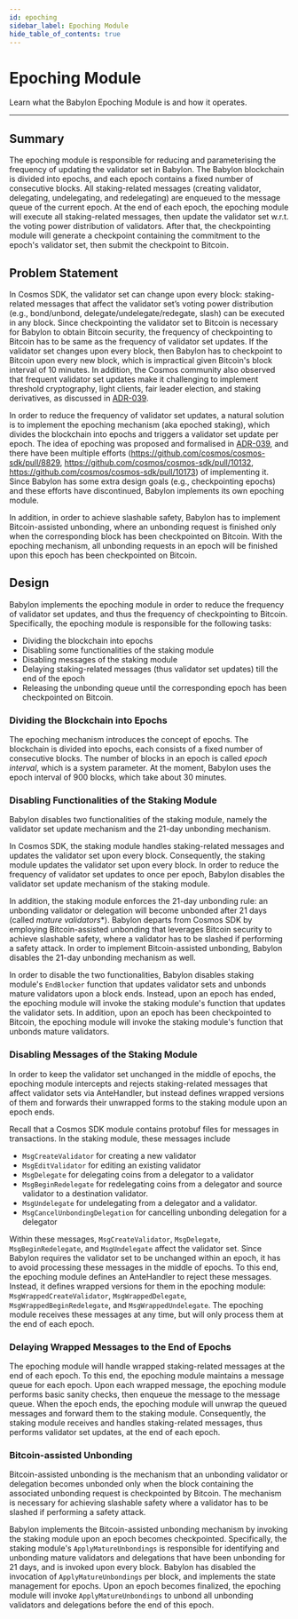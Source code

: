 ```yaml
---
id: epoching
sidebar_label: Epoching Module
hide_table_of_contents: true
---
```


# Epoching Module

Learn what the Babylon Epoching Module is and how it operates.

---

## Summary

The epoching module is responsible for reducing and parameterising the frequency of updating the validator set in Babylon.
The Babylon blockchain is divided into epochs, and each epoch contains a fixed number of consecutive blocks.
All staking-related messages (creating validator, delegating, undelegating, and redelegating) are enqueued to the message queue of the current epoch.
At the end of each epoch, the epoching module will execute all staking-related messages, then update the validator set w.r.t. the voting power distribution of validators.
After that, the checkpointing module will generate a checkpoint containing the commitment to the epoch's validator set, then submit the checkpoint to Bitcoin.

## Problem Statement

In Cosmos SDK, the validator set can change upon every block: staking-related messages that affect the validator set’s voting power distribution (e.g., bond/unbond, delegate/undelegate/redegate, slash) can be executed in any block.
Since checkpointing the validator set to Bitcoin is necessary for Babylon to obtain Bitcoin security, the frequency of checkpointing to Bitcoin has to be same as the frequency of validator set updates.
If the validator set changes upon every block, then Babylon has to checkpoint to Bitcoin upon every new block, which is impractical given Bitcoin's block interval of 10 minutes.
In addition, the Cosmos community also observed that frequent validator set updates make it challenging to implement threshold cryptography, light clients, fair leader election, and staking derivatives, as discussed in [ADR-039](https://github.com/cosmos/cosmos-sdk/blob/main/docs/architecture/adr-039-epoched-staking.md).

In order to reduce the frequency of validator set updates, a natural solution is to implement the epoching mechanism (aka epoched staking), which divides the blockchain into epochs and triggers a validator set update per epoch.
The idea of epoching was proposed and formalised in [ADR-039](https://github.com/cosmos/cosmos-sdk/blob/main/docs/architecture/adr-039-epoched-staking.md), and there have been multiple efforts (https://github.com/cosmos/cosmos-sdk/pull/8829, https://github.com/cosmos/cosmos-sdk/pull/10132, https://github.com/cosmos/cosmos-sdk/pull/10173) of implementing it.
Since Babylon has some extra design goals (e.g., checkpointing epochs) and these efforts have discontinued, Babylon implements its own epoching module.

In addition, in order to achieve slashable safety, Babylon has to implement Bitcoin-assisted unbonding, where an unbonding request is finished only when the corresponding block has been checkpointed on Bitcoin.
With the epoching mechanism, all unbonding requests in an epoch will be finished upon this epoch has been checkpointed on Bitcoin.

## Design

Babylon implements the epoching module in order to reduce the frequency of validator set updates, and thus the frequency of checkpointing to Bitcoin.
Specifically, the epoching module is responsible for the following tasks:

- Dividing the blockchain into epochs
- Disabling some functionalities of the staking module
- Disabling messages of the staking module
- Delaying staking-related messages (thus validator set updates) till the end of the epoch
- Releasing the unbonding queue until the corresponding epoch has been checkpointed on Bitcoin.


### Dividing the Blockchain into Epochs

The epoching mechanism introduces the concept of epochs.
The blockchain is divided into epochs, each consists of a fixed number of consecutive blocks.
The number of blocks in an epoch is called *epoch interval*, which is a system parameter.
At the moment, Babylon uses the epoch interval of 900 blocks, which take about 30 minutes.

### Disabling Functionalities of the Staking Module

Babylon disables two functionalities of the staking module, namely the validator set update mechanism and the 21-day unbonding mechanism.

In Cosmos SDK, the staking module handles staking-related messages and updates the validator set upon every block.
Consequently, the staking module updates the validator set upon every block.
In order to reduce the frequency of validator set updates to once per epoch, Babylon disables the validator set update mechanism of the staking module.

In addition, the staking module enforces the 21-day unbonding rule: an unbonding validator or delegation will become unbonded after 21 days (called *mature validators**).
Babylon departs from Cosmos SDK by employing Bitcoin-assisted unbonding that leverages Bitcoin security to achieve slashable safety, where a validator has to be slashed if performing a safety attack.
In order to implement Bitcoin-assisted unbonding, Babylon disables the 21-day unbonding mechanism as well.

In order to disable the two functionalities, Babylon disables staking module's `EndBlocker` function that updates validator sets and unbonds mature validators upon a block ends.
Instead, upon an epoch has ended, the epoching module will invoke the staking module's function that updates the validator sets.
In addition, upon an epoch has been checkpointed to Bitcoin, the epoching module will  invoke the staking module's function that unbonds mature validators.


### Disabling Messages of the Staking Module

In order to keep the validator set unchanged in the middle of epochs, the epoching module intercepts and rejects staking-related messages that affect validator sets via AnteHandler, but instead defines wrapped versions of them and forwards their unwrapped forms to the staking module upon an epoch ends.

Recall that a Cosmos SDK module contains protobuf files for messages in transactions.
In the staking module, these messages include 

- `MsgCreateValidator` for creating a new validator
- `MsgEditValidator` for editing an existing validator
- `MsgDelegate` for delegating coins from a delegator to a validator
- `MsgBeginRedelegate` for redelegating coins from a delegator and source validator to a destination validator.
- `MsgUndelegate` for undelegating from a delegator and a validator.
- `MsgCancelUnbondingDelegation` for cancelling unbonding delegation for a delegator

Within these messages, `MsgCreateValidator`, `MsgDelegate`, `MsgBeginRedelegate`, and `MsgUndelegate` affect the validator set.
Since Babylon requires the validator set to be unchanged within an epoch, it has to avoid processing these messages in the middle of epochs.
To this end, the epoching module defines an AnteHandler to reject these messages.
Instead, it defines wrapped versions for them in the epoching module: `MsgWrappedCreateValidator`, `MsgWrappedDelegate`, `MsgWrappedBeginRedelegate`, and `MsgWrappedUndelegate`.
The epoching module receives these messages at any time, but will only process them at the end of each epoch.

### Delaying Wrapped Messages to the End of Epochs

The epoching module will handle wrapped staking-related messages at the end of each epoch.
To this end, the epoching module maintains a message queue for each epoch.
Upon each wrapped message, the epoching module performs basic sanity checks, then enqueue the message to the message queue.
When the epoch ends, the epoching module will unwrap the queued messages and forward them to the staking module.
Consequently, the staking module receives and handles staking-related messages, thus performs validator set updates, at the end of each epoch.

### Bitcoin-assisted Unbonding

Bitcoin-assisted unbonding is the mechanism that an unbonding validator or delegation becomes unbonded only when the block containing the associated unbonding request is checkpointed by Bitcoin.
The mechanism is necessary for achieving slashable safety where a validator has to be slashed if performing a safety attack.

Babylon implements the Bitcoin-assisted unbonding mechanism by invoking the staking module upon an epoch becomes checkpointed.
Specifically, the staking module's `ApplyMatureUnbondings` is responsible for identifying and unbonding mature validators and delegations that have been unbonding for 21 days, and is invoked upon every block.
Babylon has disabled the invocation of `ApplyMatureUnbondings` per block, and implements the state management for epochs.
Upon an epoch becomes finalized, the epoching module will invoke `ApplyMatureUnbondings` to unbond all unbonding validators and delegations before the end of this epoch.
